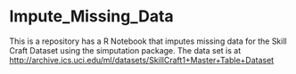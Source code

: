 # Impute_Missing_Data
This is a repository has a R Notebook that imputes missing data for the Skill Craft Dataset using the simputation package.
The data set is at http://archive.ics.uci.edu/ml/datasets/SkillCraft1+Master+Table+Dataset
